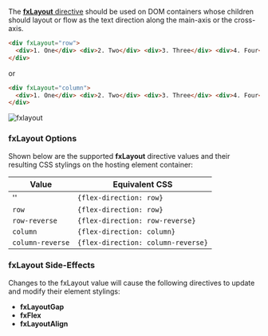 The [**fxLayout** directive](https://github.com/angular/flex-layout/blob/master/src/lib/flexbox/api/layout.ts#L60-L69) should be used on DOM containers whose children should layout or flow as the text direction along the main-axis or the cross-axis. 

```html
<div fxLayout="row">
  <div>1. One</div> <div>2. Two</div> <div>3. Three</div> <div>4. Four</div>
</div>
```

or


```html
<div fxLayout="column">
  <div>1. One</div> <div>2. Two</div> <div>3. Three</div> <div>4. Four</div>
</div>
```

![fxlayout](https://cloud.githubusercontent.com/assets/210413/23197582/eda570ee-f886-11e6-95ff-d25736d3dfdb.png)


### fxLayout Options

Shown below are the supported **fxLayout** directive values and their resulting CSS stylings on the hosting element container:

| Value | Equivalent CSS | 
| ----- | -------------- |
|  ''     | `{flex-direction: row}` |
|  `row`     | `{flex-direction: row}` |
|  `row-reverse`  | `{flex-direction: row-reverse}` |
|  `column`     | `{flex-direction: column}` |
|  `column-reverse`     | `{flex-direction: column-reverse}` |

### fxLayout Side-Effects

Changes to the fxLayout value will cause the following directives to update and modify their element stylings:

*  **fxLayoutGap**
*  **fxFlex**
*  **fxLayoutAlign**

